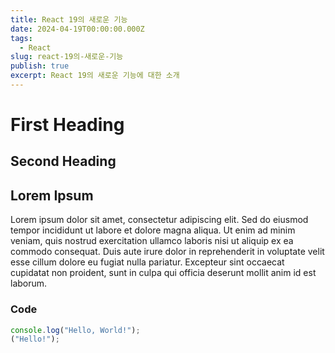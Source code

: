 ```yaml
---
title: React 19의 새로운 기능
date: 2024-04-19T00:00:00.000Z
tags:
  - React
slug: react-19의-새로운-기능
publish: true
excerpt: React 19의 새로운 기능에 대한 소개
---
```


# First Heading

## Second Heading

## Lorem Ipsum

Lorem ipsum dolor sit amet, consectetur adipiscing elit. Sed do eiusmod tempor incididunt ut labore et dolore magna aliqua. Ut enim ad minim veniam, quis nostrud exercitation ullamco laboris nisi ut aliquip ex ea commodo consequat. Duis aute irure dolor in reprehenderit in voluptate velit esse cillum dolore eu fugiat nulla pariatur. Excepteur sint occaecat cupidatat non proident, sunt in culpa qui officia deserunt mollit anim id est laborum.

### Code

```javascript
console.log("Hello, World!");
("Hello!");
```
